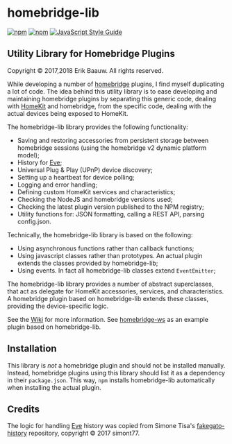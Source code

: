 # homebridge-lib
[![npm](https://img.shields.io/npm/dt/homebridge-lib.svg)](https://www.npmjs.com/package/homebridge-lib) [![npm](https://img.shields.io/npm/v/homebridge-lib.svg)](https://www.npmjs.com/package/homebridge-lib)
[![JavaScript Style Guide](https://img.shields.io/badge/code_style-standard-brightgreen.svg)](https://standardjs.com)

## Utility Library for Homebridge Plugins
Copyright © 2017,2018 Erik Baauw. All rights reserved.

While developing a number of [homebridge](https://github.com/nfarina/homebridge) plugins, I find myself duplicating a lot of code.  The idea behind this utility library is to ease developing and maintaining homebridge plugins by separating this generic code, dealing with [HomeKit](http://www.apple.com/ios/home/) and homebridge, from the specific code, dealing with the actual devices being exposed to HomeKit.

The homebridge-lib library provides the following functionality:
- Saving and restoring accessories from persistent storage between homebridge sessions (using the homebridge v2 dynamic platform model);
- History for [Eve](https://www.evehome.com/en/eve-app);
- Universal Plug & Play (UPnP) device discovery;
- Setting up a heartbeat for device polling;
- Logging and error handling;
- Defining custom HomeKit services and characteristics;
- Checking the NodeJS and homebridge versions used;
- Checking the latest plugin version published to the NPM registry;
- Utility functions for: JSON formatting, calling a REST API, parsing config.json.

Technically, the homebridge-lib library is based on the following:
- Using asynchronous functions rather than callback functions;
- Using javascript classes rather than prototypes.  An actual plugin extends the classes provided by homebridge-lib;
- Using events.  In fact all homebridge-lib classes extend `EventEmitter`;

The homebridge-lib library provides a number of abstract superclasses, that act as delegate for HomeKit accessories, services, and characteristics.  A homebridge plugin based on homebridge-lib extends these classes, providing the device-specific logic.

See the [Wiki](https://github.com/ebaauw/homebridge-lib/wiki) for more information.  See [homebridge-ws](https://github.com/ebaauw/homebridge-ws) as an example plugin based on homebridge-lib.

## Installation
This library is _not_ a homebridge plugin and should not be installed manually.  Instead, homebridge plugins using this library should list it as a dependency in their `package.json`.  This way, `npm` installs homebridge-lib automatically when installing the actual plugin.

## Credits
The logic for handling [Eve](https://www.evehome.com/en/eve-app) history was copied from Simone Tisa's [fakegato-history](https://github.com/simont77/fakegato-history) repository, copyright © 2017 simont77.
